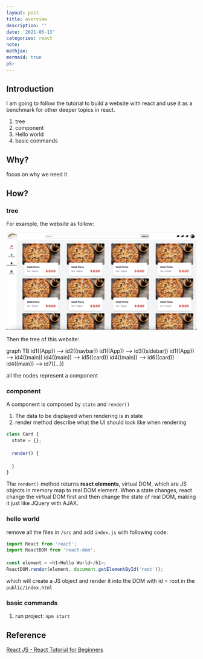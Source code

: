 ```yaml
---
layout: post
title: overview
description: ''
date: '2021-06-13'
categories: react
note:
mathjax:
mermaid: true
p5:
---
```


## Introduction

I am going to follow the tutorial to build a website with react and use it as a benchmark for other deeper topics in react.

1. tree
2. component
3. Hello world
4. basic commands

## Why?

focus on why we need it

## How?

### tree

For example, the website as follow:

<img src="/assets/img/react_basic_layout_what.png" alt="react_basic_layout_what">

Then the tree of this website:

<div class="mermaid">
graph TB
  id1((App)) --> id2((navbar))
  id1((App)) --> id3((sidebar))
  id1((App)) --> id4((main))
  id4((main)) --> id5((card))
  id4((main)) --> id6((card))
  id4((main)) --> id7((...))
</div>

all the nodes represent a component

### component

A component is composed by `state` and `render()`

1. The data to be displayed when rendering is in state
2. render method describe what the UI should look like when rendering

```javascript
class Card {
  state = {};

  render() {
    
  }
}
```

The `render()` method returns **react elements**, virtual DOM, which are JS objects in memory map to real DOM element. When a state changes, react change the virtual DOM first and then change the state of real DOM, making it just like JQuery with AJAX.

### hello world

remove all the files in `/src` and add `index.js` with following code:

```javascript
import React from 'react';
import ReactDOM from 'react-dom';

const element = <h1>Hello World</h1>;
ReactDOM.render(element, document.getElementById('root'));
```

which will create a JS object and render it into the DOM with id = root in the `public/index.html`

### basic commands

1. run project: `npm start`

## Reference

[React JS - React Tutorial for Beginners](https://www.youtube.com/watch?v=Ke90Tje7VS0)
